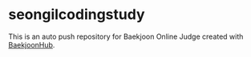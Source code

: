 # seongilcodingstudy
This is an auto push repository for Baekjoon Online Judge created with [BaekjoonHub](https://github.com/BaekjoonHub/BaekjoonHub).
